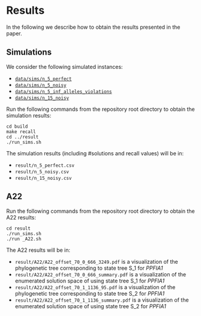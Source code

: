 # Results

In the following we describe how to obtain the results presented in the paper.

## Simulations

We consider the following simulated instances:

* [`data/sims/n_5_perfect`](data/sims/n_5_perfect)
* [`data/sims/n_5_noisy`](data/sims/n_5_noisy)
* [`data/sims/n_5_inf_alleles_violations`](data/sims/n_5_inf_alleles_violations)
* [`data/sims/n_15_noisy`](data/sims/n_15_noisy)

Run the following commands from the repository root directory to obtain the simulation results:

	cd build
	make recall
    cd ../result
    ./run_sims.sh
    
The simulation results (including #solutions and recall values) will be in:

* `result/n_5_perfect.csv`
* `result/n_5_noisy.csv`
* `result/n_15_noisy.csv`

## A22

Run the following commands from the repository root directory to obtain the A22 results:

    cd result
    ./run_sims.sh
    ./run _A22.sh
    
The A22 results will be in:

* `result/A22/A22_offset_70_0_666_3249.pdf` is a visualization of the phylogenetic tree corresponding to state tree S_1 for *PPFIA1*
* `result/A22/A22_offset_70_0_666_summary.pdf` is a visualization of the enumerated solution space of using state tree S_1 for *PPFIA1*
* `result/A22/A22_offset_70_1_1136_95.pdf` is a visualization of the phylogenetic tree corresponding to state tree S_2 for *PPFIA1*
* `result/A22/A22_offset_70_1_1136_summary.pdf` is a visualization of the enumerated solution space of using state tree S_2 for *PPFIA1*
